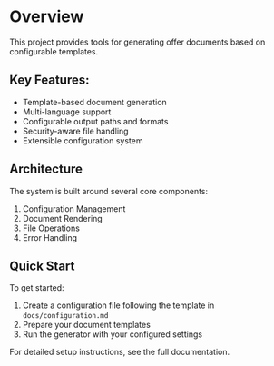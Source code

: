 # Overview

This project provides tools for generating offer documents based on configurable templates.

## Key Features:
- Template-based document generation
- Multi-language support
- Configurable output paths and formats
- Security-aware file handling
- Extensible configuration system

## Architecture

The system is built around several core components:

1. Configuration Management
2. Document Rendering
3. File Operations
4. Error Handling

## Quick Start

To get started:

1. Create a configuration file following the template in `docs/configuration.md`
2. Prepare your document templates
3. Run the generator with your configured settings

For detailed setup instructions, see the full documentation.
